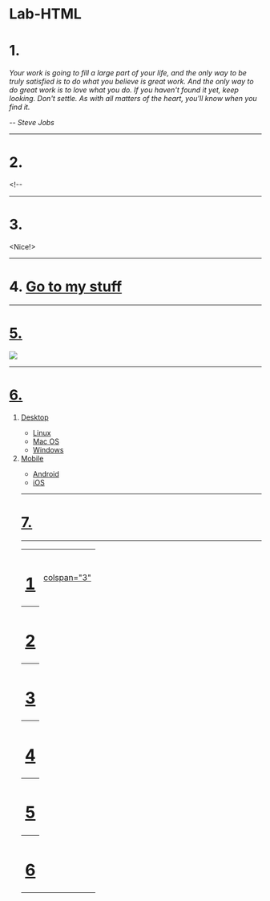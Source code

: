 # Lab-HTML
<html lang="en">
<head>
  <title>HTML Practice</title>
</head>
<body>
  <h1>1.</h1>
  <p><i>Your work is going to fill a large part of your life, and the only way to be truly satisfied is to do what you believe is great work. And the only way to do great work is to love what you do. If you haven't found it yet, keep looking. Don't settle. As with all matters of the heart, you'll know when you find it.</p>
<p>-- Steve Jobs</i></p>
  <hr>
  <h1>2.</h1>
   <p>&lt;!--</p>
  <hr>
  <h1>3.</h1>
  &lt;Nice!&gt;
  <hr>
  <h1>4.
    <a href= "https://github.com/AJurkoic/Lab-HTML-">
      Go to my stuff
  </h1>
  <hr>
  <h1>5.</h1>
  <a href=https://www.zybooks.com/><img src="zyBooks_logo.png">
  <hr>
  <h1>6.</h1>
<ol type="1">
    <li>Desktop</li>
    <ul>
      <li>Linux</li>
      <li>Mac OS</li>
      <li>Windows</li>
    </ul>
    <li>Mobile</li>
    <ul>
      <li>Android</li>
      <li>iOS</li>
    </ul>
  <hr>
  <h1>7.</h1>
   <table>
     <tr>
     <th>
       <h1>1</h1>
       <td>colspan="3"</td>
     </th>
     </tr>
     <tr>
       <th>
         <h1>2</h1>
       </th>
     </tr>
     <tr>
       <th>
         <h1>3</h1>
       </th>
     </tr>
     <tr>
       <th>
         <h1>4</h1>
       </th>
     </tr>
     <tr>
       <th>
         <h1>5</h1>
       </th>
     </tr>
     <tr>
       <th>
         <h1>6</h1>
       </th>
     </tr>
     
<hr>
</body>
</html>
</doctype>
